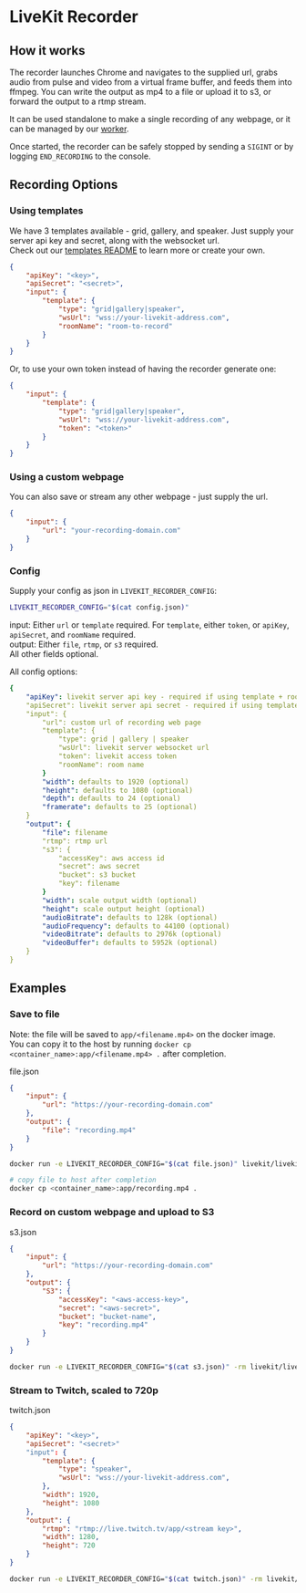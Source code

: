 # LiveKit Recorder

## How it works

The recorder launches Chrome and navigates to the supplied url, grabs audio from pulse and video from a virtual frame
buffer, and feeds them into ffmpeg. You can write the output as mp4 to a file or upload it to s3, or forward the
output to a rtmp stream.

It can be used standalone to make a single recording of any webpage, or it can be managed by our 
[worker](https://github.com/livekit/livekit-recorder/blob/main/worker/README.md).

Once started, the recorder can be safely stopped by sending a `SIGINT` or by logging `END_RECORDING` to the console.

## Recording Options

### Using templates

We have 3 templates available - grid, gallery, and speaker. Just supply your server api key and secret, along with the websocket url.  
Check out our [templates README](https://github.com/livekit/livekit-recorder/blob/main/templates/README.md) to learn more or create your own. 

```json
{
    "apiKey": "<key>",
    "apiSecret": "<secret>",
    "input": {
        "template": {
            "type": "grid|gallery|speaker",
            "wsUrl": "wss://your-livekit-address.com",
            "roomName": "room-to-record"
        }
    }
}
```
Or, to use your own token instead of having the recorder generate one:
```json
{
    "input": {
        "template": {
            "type": "grid|gallery|speaker",
            "wsUrl": "wss://your-livekit-address.com",
            "token": "<token>"
        }
    }
}
```

### Using a custom webpage

You can also save or stream any other webpage - just supply the url.
```json
{   
    "input": {
        "url": "your-recording-domain.com"
    }
}
```

### Config

Supply your config as json in `LIVEKIT_RECORDER_CONFIG`:
```bash
LIVEKIT_RECORDER_CONFIG="$(cat config.json)"
```
input: Either `url` or `template` required. For `template`, either `token`, or `apiKey`, `apiSecret`, and `roomName` required.    
output: Either `file`, `rtmp`, or `s3` required.  
All other fields optional.

All config options:
```yaml
{
    "apiKey": livekit server api key - required if using template + roomName
    "apiSecret": livekit server api secret - required if using template + roomName
    "input": {
        "url": custom url of recording web page
        "template": {
            "type": grid | gallery | speaker
            "wsUrl": livekit server websocket url
            "token": livekit access token
            "roomName": room name
        }
        "width": defaults to 1920 (optional)
        "height": defaults to 1080 (optional)
        "depth": defaults to 24 (optional)
        "framerate": defaults to 25 (optional)
    }
    "output": {
        "file": filename
        "rtmp": rtmp url
        "s3": {
            "accessKey": aws access id
            "secret": aws secret
            "bucket": s3 bucket
            "key": filename
        }
        "width": scale output width (optional)
        "height": scale output height (optional)
        "audioBitrate": defaults to 128k (optional)
        "audioFrequency": defaults to 44100 (optional)
        "videoBitrate": defaults to 2976k (optional)
        "videoBuffer": defaults to 5952k (optional)
    }
}
```

## Examples

### Save to file

Note: the file will be saved to `app/<filename.mp4>` on the docker image.  
You can copy it to the host by running `docker cp <container_name>:app/<filename.mp4> .` after completion.

file.json
```json
{
    "input": {
        "url": "https://your-recording-domain.com"
    },
    "output": {
        "file": "recording.mp4"
    }
}
```

```bash
docker run -e LIVEKIT_RECORDER_CONFIG="$(cat file.json)" livekit/livekit-recorder

# copy file to host after completion
docker cp <container_name>:app/recording.mp4 .
```

### Record on custom webpage and upload to S3

s3.json
```json
{
    "input": {
        "url": "https://your-recording-domain.com"
    },
    "output": {
        "S3": {
            "accessKey": "<aws-access-key>",
            "secret": "<aws-secret>",
            "bucket": "bucket-name",
            "key": "recording.mp4"
        }
    }
}
```

```bash
docker run -e LIVEKIT_RECORDER_CONFIG="$(cat s3.json)" -rm livekit/livekit-recorder
```

### Stream to Twitch, scaled to 720p

twitch.json
```json
{
    "apiKey": "<key>",
    "apiSecret": "<secret>"
    "input": {
        "template": {
            "type": "speaker",
            "wsUrl": "wss://your-livekit-address.com",
        },
        "width": 1920,
        "height": 1080
    },
    "output": {
        "rtmp": "rtmp://live.twitch.tv/app/<stream key>",
        "width": 1280,
        "height": 720
    }
}
```

```bash
docker run -e LIVEKIT_RECORDER_CONFIG="$(cat twitch.json)" -rm livekit/livekit-recorder
```
